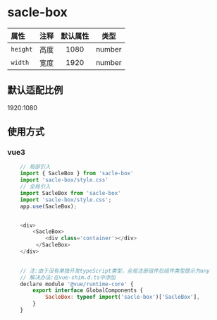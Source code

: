 <!--
 * @Author: jack.hai
 * @Date: 2023-01-05 15:45:11
 * @LastEditTime: 2023-01-11 19:34:43
 * @Description: 
-->
# sacle-box

| 属性     | 注释  | 默认属性 |  类型  |
| :------- | :---: | :------: | :----: |
| `height` | 高度  |   1080   | number |
| `width`  | 宽度  |   1920   | number |

## 默认适配比例

1920:1080

## 使用方式
    
### vue3

```js
    // 局部引入
    import { SacleBox } from 'sacle-box'
    import 'sacle-box/style.css'
    // 全局引入
    import SacleBox from 'sacle-box'
    import 'sacle-box/style.css';
    app.use(SacleBox);


    <div>
        <SacleBox>
            <div class='container'></div>
         </SacleBox>
    </div>
    

    // 注:由于没有单独开发typeScript类型，全局注册组件后组件类型提示为any
    // 解决办法:在vue-shim.d.ts中添加
    declare module '@vue/runtime-core' {
        export interface GlobalComponents {
            SacleBox: typeof import('sacle-box')['SacleBox'],
        }
    }

```    



